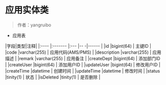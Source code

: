 # 应用实体类

> 作者：yangruibo

-  应用表

|字段|类型|注释|
|:----    |:-------    |:--- |-- -|------      |
|id    |bigint(64)     |     主键ID        |
|code 	|varchar(255) | 应用代码(AMS/PMS)  |
|description |varchar(255) | 应用描述    |
|remark     |varchar(255) |   应用备注     |
|createDept |bigint(64)     |   添加部门ID  |
|createUser |bigint(64)     |   添加用户ID  |
|updateUser |bigint(64)     |   修改用户ID  |
|createTime |datetime     |   创建时间  |
|updateTime |datetime    |   修改时间  |
|status |tinity(1)     |   状态  |
|isDeleted |tinity(1)     |   是否删除  |